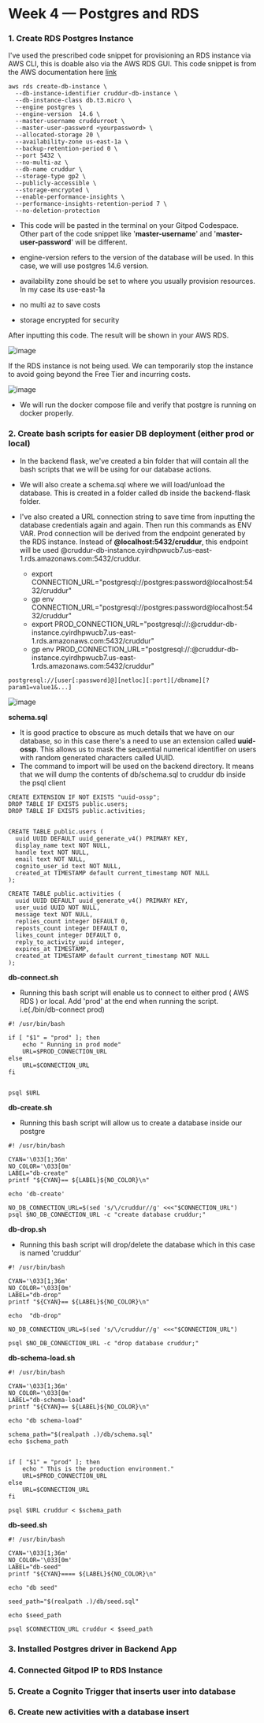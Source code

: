 # Week 4 — Postgres and RDS


### 1. Create RDS Postgres Instance
  
  I've used the prescribed code snippet for provisioning an RDS instance via AWS CLI, this is doable also via the AWS RDS GUI. This code snippet is from the AWS documentation here [link](https://docs.aws.amazon.com/cli/latest/reference/rds/)

```
aws rds create-db-instance \
  --db-instance-identifier cruddur-db-instance \
  --db-instance-class db.t3.micro \
  --engine postgres \
  --engine-version  14.6 \
  --master-username cruddurroot \
  --master-user-password <yourpassword> \
  --allocated-storage 20 \
  --availability-zone us-east-1a \
  --backup-retention-period 0 \
  --port 5432 \
  --no-multi-az \
  --db-name cruddur \
  --storage-type gp2 \
  --publicly-accessible \
  --storage-encrypted \
  --enable-performance-insights \
  --performance-insights-retention-period 7 \
  --no-deletion-protection 

```

- This code will be pasted in the terminal on your Gitpod Codespace. Other part of the code snippet like '**master-username**' and '**master-user-password**' will be different.

- engine-version refers to the version of the database will be used. In this case, we will use postgres 14.6 version.
- availability zone should be set to where you usually provision resources. In my case its use-east-1a
- no multi az to save costs
- storage encrypted for security

After inputting this code. The result will be shown in your AWS RDS. 

![image](https://user-images.githubusercontent.com/56792014/226118774-25c6b74c-0628-4e50-8a43-3cbee71436c8.png)


If the RDS instance is not being used. We can temporarily stop the instance to avoid going beyond the Free Tier and incurring costs.
  
![image](https://user-images.githubusercontent.com/56792014/226118934-525a40ca-b48f-4703-a939-b9dbc4299e09.png)

- We will run the docker compose file and verify that postgre is running on docker properly.


### 2. Create bash scripts for easier DB deployment (either prod or local)

- In the backend flask, we've created a bin folder that will contain all the bash scripts that we will be using for our database actions.
- We will also create a schema.sql where we will load/unload the database. This is created in a folder called db inside the backend-flask folder.
- I've also created a URL connection string to save time from inputting the database credentials again and again. Then run this commands as ENV VAR. Prod connection will be derived from the endpoint generated by the RDS instance. Instead of **@localhost:5432/cruddur**, this endpoint will be used @cruddur-db-instance.cyirdhpwucb7.us-east-1.rds.amazonaws.com:5432/cruddur.

    - export CONNECTION_URL="postgresql://postgres:password@localhost:5432/cruddur"
    - gp env CONNECTION_URL="postgresql://postgres:password@localhost:5432/cruddur"
    - export PROD_CONNECTION_URL="postgresql://<username>:<prodpassword>@cruddur-db-instance.cyirdhpwucb7.us-east-1.rds.amazonaws.com:5432/cruddur"
    - gp env PROD_CONNECTION_URL="postgresql://<username>:<prodpassword>@cruddur-db-instance.cyirdhpwucb7.us-east-1.rds.amazonaws.com:5432/cruddur"
   

```
postgresql://[user[:password]@][netloc][:port][/dbname][?param1=value1&...]
```

  
![image](https://user-images.githubusercontent.com/56792014/226120733-7f464cf2-0aac-481a-bcf4-6769ca2901d9.png)

**schema.sql**
- It is good practice to obscure as much details that we have on our database, so in this case there's a need to use an extension called **uuid-ossp**. This allows us to mask the sequential numerical identifier on users with random generated characters called UUID.
- The command to import will be used on the backend directory.  It means that we will dump the contents of db/schema.sql to cruddur db inside the psql client

```
CREATE EXTENSION IF NOT EXISTS "uuid-ossp";
DROP TABLE IF EXISTS public.users;
DROP TABLE IF EXISTS public.activities;


CREATE TABLE public.users (
  uuid UUID DEFAULT uuid_generate_v4() PRIMARY KEY,
  display_name text NOT NULL,
  handle text NOT NULL,
  email text NOT NULL,
  cognito_user_id text NOT NULL,
  created_at TIMESTAMP default current_timestamp NOT NULL
);

CREATE TABLE public.activities (
  uuid UUID DEFAULT uuid_generate_v4() PRIMARY KEY,
  user_uuid UUID NOT NULL,
  message text NOT NULL,
  replies_count integer DEFAULT 0,
  reposts_count integer DEFAULT 0,
  likes_count integer DEFAULT 0,
  reply_to_activity_uuid integer,
  expires_at TIMESTAMP,
  created_at TIMESTAMP default current_timestamp NOT NULL
);
```


**db-connect.sh**
- Running this bash script will enable us to connect to either prod ( AWS RDS ) or local. Add 'prod' at the end when running the script. i.e(./bin/db-connect prod)

```
#! /usr/bin/bash

if [ "$1" = "prod" ]; then
    echo " Running in prod mode"
    URL=$PROD_CONNECTION_URL
else 
    URL=$CONNECTION_URL
fi


psql $URL
```

**db-create.sh**
- Running this bash script will allow us to create a database inside our postgre
```
#! /usr/bin/bash

CYAN='\033[1;36m'
NO_COLOR='\033[0m'
LABEL="db-create"
printf "${CYAN}== ${LABEL}${NO_COLOR}\n"

echo 'db-create'

NO_DB_CONNECTION_URL=$(sed 's/\/cruddur//g' <<<"$CONNECTION_URL")
psql $NO_DB_CONNECTION_URL -c "create database cruddur;"
```

**db-drop.sh**
- Running this bash script will drop/delete the database which in this case is named 'cruddur'
```
#! /usr/bin/bash

CYAN='\033[1;36m'
NO_COLOR='\033[0m'
LABEL="db-drop"
printf "${CYAN}== ${LABEL}${NO_COLOR}\n"

echo  "db-drop"

NO_DB_CONNECTION_URL=$(sed 's/\/cruddur//g' <<<"$CONNECTION_URL")

psql $NO_DB_CONNECTION_URL -c "drop database cruddur;"
```


**db-schema-load.sh**
```
#! /usr/bin/bash

CYAN='\033[1;36m'
NO_COLOR='\033[0m'
LABEL="db-schema-load"
printf "${CYAN}== ${LABEL}${NO_COLOR}\n"

echo "db schema-load"

schema_path="$(realpath .)/db/schema.sql"
echo $schema_path


if [ "$1" = "prod" ]; then
    echo " This is the production environment."
    URL=$PROD_CONNECTION_URL
else 
    URL=$CONNECTION_URL
fi

psql $URL cruddur < $schema_path
```

                                
**db-seed.sh**
```
#! /usr/bin/bash

CYAN='\033[1;36m'
NO_COLOR='\033[0m'
LABEL="db-seed"
printf "${CYAN}==== ${LABEL}${NO_COLOR}\n"

echo "db seed"

seed_path="$(realpath .)/db/seed.sql"

echo $seed_path

psql $CONNECTION_URL cruddur < $seed_path
```
                                
                                

                                


### 3. Installed Postgres driver in Backend App

### 4. Connected Gitpod IP to RDS Instance

### 5. Create a Cognito Trigger that inserts user into database

### 6. Create new activities with a database insert 
